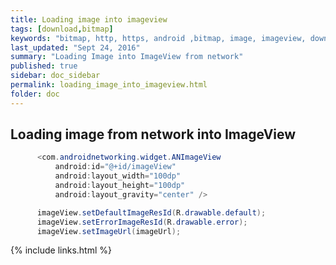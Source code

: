 ```yaml
---
title: Loading image into imageview
tags: [download,bitmap]
keywords: "bitmap, http, https, android ,bitmap, image, imageview, download request"
last_updated: "Sept 24, 2016"
summary: "Loading Image into ImageView from network"
published: true
sidebar: doc_sidebar
permalink: loading_image_into_imageview.html
folder: doc
---
```



## Loading image from network into ImageView
```java
      <com.androidnetworking.widget.ANImageView
          android:id="@+id/imageView"
          android:layout_width="100dp"
          android:layout_height="100dp"
          android:layout_gravity="center" />

      imageView.setDefaultImageResId(R.drawable.default);
      imageView.setErrorImageResId(R.drawable.error);
      imageView.setImageUrl(imageUrl);                        
```

{% include links.html %}
